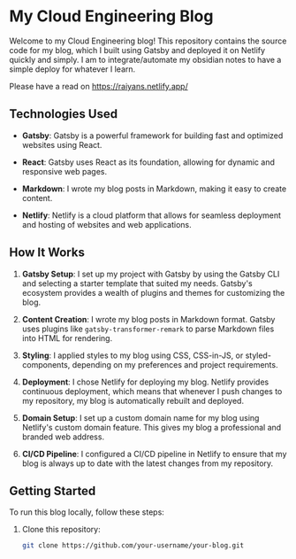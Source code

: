 # My Cloud Engineering Blog

Welcome to my Cloud Engineering blog! This repository contains the source code for my blog, which I built using Gatsby and deployed it on Netlify quickly and simply. I am to integrate/automate my obsidian notes to have a simple deploy for whatever I learn.

Please have a read on https://raiyans.netlify.app/

## Technologies Used

- **Gatsby**: Gatsby is a powerful framework for building fast and optimized websites using React.

- **React**: Gatsby uses React as its foundation, allowing for dynamic and responsive web pages.

- **Markdown**: I wrote my blog posts in Markdown, making it easy to create content.

- **Netlify**: Netlify is a cloud platform that allows for seamless deployment and hosting of websites and web applications.

## How It Works

1. **Gatsby Setup**: I set up my project with Gatsby by using the Gatsby CLI and selecting a starter template that suited my needs. Gatsby's ecosystem provides a wealth of plugins and themes for customizing the blog.

2. **Content Creation**: I wrote my blog posts in Markdown format. Gatsby uses plugins like `gatsby-transformer-remark` to parse Markdown files into HTML for rendering.

3. **Styling**: I applied styles to my blog using CSS, CSS-in-JS, or styled-components, depending on my preferences and project requirements.

4. **Deployment**: I chose Netlify for deploying my blog. Netlify provides continuous deployment, which means that whenever I push changes to my repository, my blog is automatically rebuilt and deployed.

5. **Domain Setup**: I set up a custom domain name for my blog using Netlify's custom domain feature. This gives my blog a professional and branded web address.

6. **CI/CD Pipeline**: I configured a CI/CD pipeline in Netlify to ensure that my blog is always up to date with the latest changes from my repository.

## Getting Started

To run this blog locally, follow these steps:

1. Clone this repository:
   ```sh
   git clone https://github.com/your-username/your-blog.git
